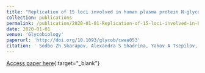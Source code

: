 ```yaml
---
title: "Replication of 15 loci involved in human plasma protein N-glycosylation in 4802 samples from four cohorts"
collection: publications
permalink: /publication/2020-01-01-Replication-of-15-loci-involved-in-human-plasma-protein-N-glycosylation-in-4802-samples-from-four-cohorts
date: 2020-01-01
venue: 'Glycobiology' 
paperurl: 'http://doi.org/10.1093/glycob/cwaa053'
citation: ' Sodbo Zh Sharapov, Alexandra S Shadrina, Yakov A Tsepilov, Elizaveta E Elgaeva, Evgeny S Tiys, Sofya G Feoktistova, Olga O Zaytseva, Frano Vuckovic, Rafael Cuadrat et al, &quot;Replication of 15 loci involved in human plasma protein N-glycosylation in 4802 samples from four cohorts.&quot; Glycobiology, 2020.'
---
```

[Access paper here](http://doi.org/10.1093/glycob/cwaa053){:target="_blank"}
